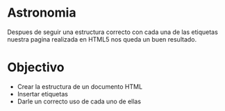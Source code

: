 # Astronomia
Despues de seguir una estructura correcto con cada una de las etiquetas nuestra pagina realizada en HTML5 nos queda un buen resultado.


<h1>Objectivo</h1>

<ul>  
  <li> Crear la estructura de un documento HTML </li>
  <li> Insertar etiquetas </li>
  <li> Darle un correcto uso de cada uno de ellas </li>
  </ul>


